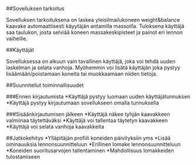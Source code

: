 ##Sovelluksen tarkoitus

Sovelluksen tarkoituksena on laskea yleisilmailukoneen weight&balance kaavake automaattisesti käyytäjän antamilla massoilla. 
Tuloksena käyttäjä saa taulukon, josta selviää koneen massakeskipisteet ja painot eri lennon vaiheille.

##Käyttäjät

Sovelluksessa on alkuun vain tavallinen käyttäjä, joka voi tehdä uuden laskelman ja selata vanhoja.
Myöhemmin voi lisätä käyttäjän joka pystyy lisäämään/poistamaan koneita tai muokkaamaan niiden tietoja.

##Suunnitellut toiminnallisuudet

###Ennen kirjautumista
*Käyttäjä pystyy luomaan uuden käyttäjätunnuksen
*Käyttäjä pystyy kirjautumaan sovellukseen omalla tunnuksella

###Sisäänkirjautumisen jälkeen
*Käyttäjä näkee tyhjän kaavakkeen valmiinaa täytettäväksi
*Käyttäjä voi tallentaa täytetyn kaavakkeen
*Käyttäjä voi selata vanhoja kaavakkeita  

##Jatkokehitys
*Ylläpitäjän profiili koneiden päivityksiin yms
*Lisää ominauuksia lennonsuunnitteluun
 *Erillinen lomake lennonsuunnitteluun
 *Koneiden suoritusarvojen tallentaminen
*Mahdollisuus lomakkeiden tulostamiseen

